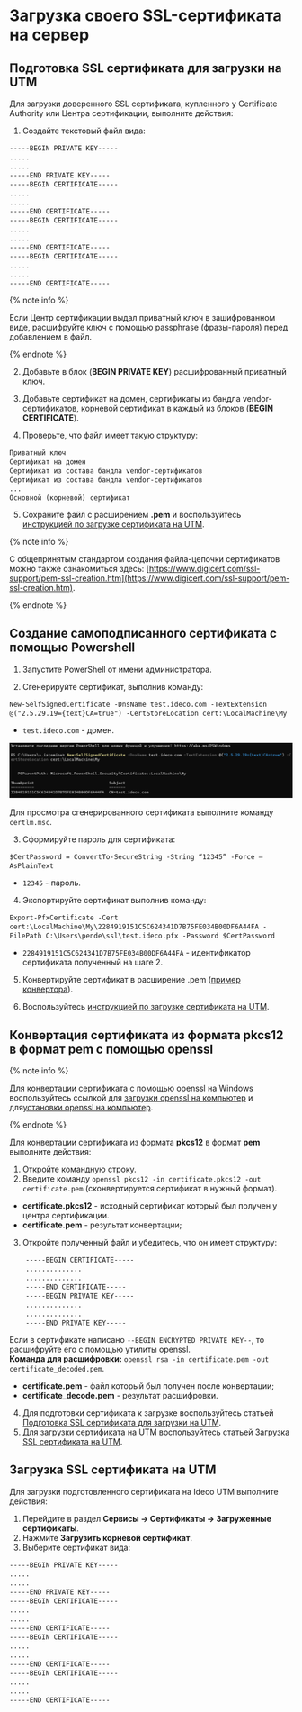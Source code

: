 # Загрузка своего SSL-сертификата на сервер

## Подготовка SSL сертификата для загрузки на UTM
Для загрузки доверенного SSL сертификата, купленного у Certificate Authority или Центра сертификации, выполните действия:

1. Создайте текстовый файл вида:

```
-----BEGIN PRIVATE KEY-----
.....
.....
-----END PRIVATE KEY-----
-----BEGIN CERTIFICATE-----
.....
.....
-----END CERTIFICATE-----
-----BEGIN CERTIFICATE-----
.....
.....
-----END CERTIFICATE-----
-----BEGIN CERTIFICATE-----
.....
.....
-----END CERTIFICATE-----
```

{% note info %}

Если Центр сертификации выдал приватный ключ в зашифрованном виде, расшифруйте ключ с помощью passphrase (фразы-пароля) перед добавлением в файл. 

{% endnote %}

2. Добавьте в блок (**BEGIN PRIVATE KEY**) расшифрованный приватный ключ.

3. Добавьте сертификат на домен, сертификаты из бандла vendor-сертификатов, корневой сертификат в каждый из блоков (**BEGIN CERTIFICATE**).

4. Проверьте, что файл имеет такую структуру:

```
Приватный ключ
Сертификат на домен
Сертификат из состава бандла vendor-сертификатов
Сертификат из состава бандла vendor-сертификатов
...
Основной (корневой) сертификат
```

5. Сохраните файл с расширением **.pem** и воспользуйтесь [инструкцией по загрузке сертификата на UTM](#zagruzka-ssl-sertifikata-na-utm).

{% note info %}

С общепринятым стандартом создания файла-цепочки сертификатов можно также ознакомиться здесь: [https://www.digicert.com/ssl-support/pem-ssl-creation.htm](https://www.digicert.com/ssl-support/pem-ssl-creation.htm).

{% endnote %}

## Создание самоподписанного сертификата c помощью Powershell

1. Запустите PowerShell от имени администратора.

2. Сгенерируйте сертификат, выполнив команду:

```
New-SelfSignedCertificate -DnsName test.ideco.com -TextExtension @("2.5.29.19={text}CA=true") -CertStoreLocation cert:\LocalMachine\My
```

* `test.ideco.com` - домен.

![](../../../../_images/upload-ssl-certificate-to-server.png)

Для просмотра сгенерированного сертификата выполните команду `certlm.msc`.

3. Сформируйте пароль для сертификата:

```
$CertPassword = ConvertTo-SecureString -String “12345” -Force –AsPlainText
```

* `12345` - пароль.

4. Экспортируйте сертификат выполнив команду:

```
Export-PfxCertificate -Cert cert:\LocalMachine\My\2284919151C5C624341D7B75FE034B00DF6A44FA -FilePath C:\Users\pende\ssl\test.ideco.pfx -Password $CertPassword
```

* `2284919151C5C624341D7B75FE034B00DF6A44FA` - идентификатор сертификата полученный на шаге 2.

5. Конвертируйте сертификат в расширение .pem ([пример конвертора](https://www.leaderssl.ru/tools/ssl_converter)).

6. Воспользуйтесь [инструкцией по загрузке сертификата на UTM](#zagruzka-ssl-sertifikata-na-utm).

## Конвертация сертификата из формата pkcs12 в формат pem с помощью openssl

{% note info %}

Для конвертации сертификата с помощью openssl на Windows воспользуйтесь ссылкой для [загрузки openssl на компьютер](http://slproweb.com/products/Win32OpenSSL.html) и для[установки openssl на компьютер](http://iljin-oleg.blogspot.com/2012/12/openssl-openssl-ssl-secure-socket-layer.html).

{% endnote %}

Для конвертации сертификата из формата **pkcs12** в формат **pem** выполните действия:
1. Откройте командную строку.
2. Введите команду `openssl pkcs12 -in certificate.pkcs12 -out certificate.pem` (сконвертируется сертификат в нужный формат).

* **certificate.pkcs12** - исходный сертификат который был получен у центра сертификации.
* **certificate.pem** - результат конвертации;

3. Откройте полученный файл и убедитесь, что он имеет структуру:

```
    -----BEGIN CERTIFICATE-----
    ..............
    ..............
    -----END CERTIFICATE-----
    -----BEGIN PRIVATE KEY-----
    ..............
    ..............
    -----END PRIVATE KEY-----
   ```

Если в сертификате написано `--BEGIN ENCRYPTED PRIVATE KEY--`, то расшифруйте его с помощью утилиты openssl.\
**Команда для расшифровки:** `openssl rsa -in certificate.pem -out certificate_decoded.pem`. 

* **certificate.pem** - файл который был получен после конвертации;
* **certificate\_decode.pem** - результат расшифровки.

4. Для подготовки сертификата к загрузке воспользуйтесь статьей [Подготовка SSL сертификата для загрузки на UTM](#podgotovka-ssl-sertifikata-dlya-zagruzki-na-utm).
5. Для загрузки сертификата на UTM воспользуйтесь статьей [Загрузка SSL сертификата на UTM](#zagruzka-ssl-sertifikata-na-utm).

## Загрузка SSL сертификата на UTM

Для загрузки подготовленного сертификата на Ideco UTM выполните действия:
1. Перейдите в раздел **Сервисы -> Сертификаты -> Загруженные сертификаты**.
2. Нажмите **Загрузить корневой сертификат**.
3. Выберите сертификат вида: 

```
-----BEGIN PRIVATE KEY-----
.....
.....
-----END PRIVATE KEY-----
-----BEGIN CERTIFICATE-----
.....
.....
-----END CERTIFICATE-----
-----BEGIN CERTIFICATE-----
.....
.....
-----END CERTIFICATE-----
-----BEGIN CERTIFICATE-----
.....
.....
-----END CERTIFICATE-----
```